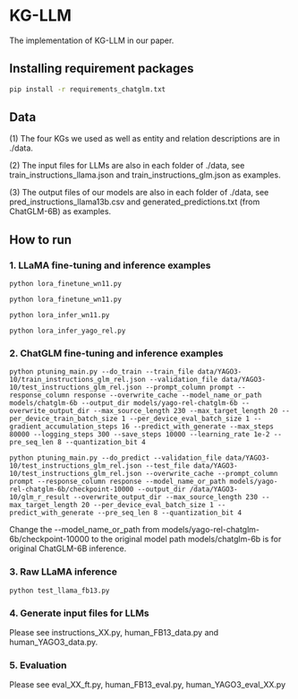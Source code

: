 # KG-LLM

The implementation of KG-LLM in our paper.

## Installing requirement packages

```bash
pip install -r requirements_chatglm.txt
```

## Data

(1) The four KGs we used as well as entity and relation descriptions are in ./data.

(2) The input files for LLMs are also in each folder of ./data, see train_instructions_llama.json and train_instructions_glm.json as examples. 

(3) The output files of our models are also in each folder of ./data, see pred_instructions_llama13b.csv and generated_predictions.txt (from ChatGLM-6B) as examples.

## How to run
 
### 1. LLaMA fine-tuning and inference examples

```shell
python lora_finetune_wn11.py
```
```shell
python lora_finetune_wn11.py
```

```shell
python lora_infer_wn11.py
```
```shell
python lora_infer_yago_rel.py
```

### 2. ChatGLM fine-tuning and inference examples

```shell
python ptuning_main.py --do_train --train_file data/YAGO3-10/train_instructions_glm_rel.json --validation_file data/YAGO3-10/test_instructions_glm_rel.json --prompt_column prompt --response_column response --overwrite_cache --model_name_or_path models/chatglm-6b --output_dir models/yago-rel-chatglm-6b --overwrite_output_dir --max_source_length 230 --max_target_length 20 --per_device_train_batch_size 1 --per_device_eval_batch_size 1 --gradient_accumulation_steps 16 --predict_with_generate --max_steps 80000 --logging_steps 300 --save_steps 10000 --learning_rate 1e-2 --pre_seq_len 8 --quantization_bit 4
```

```shell
python ptuning_main.py --do_predict --validation_file data/YAGO3-10/test_instructions_glm_rel.json --test_file data/YAGO3-10/test_instructions_glm_rel.json --overwrite_cache --prompt_column prompt --response_column response --model_name_or_path models/yago-rel-chatglm-6b/checkpoint-10000 --output_dir /data/YAGO3-10/glm_r_result --overwrite_output_dir --max_source_length 230 --max_target_length 20 --per_device_eval_batch_size 1 --predict_with_generate --pre_seq_len 8 --quantization_bit 4
```

Change the --model_name_or_path from models/yago-rel-chatglm-6b/checkpoint-10000 to the original model path models/chatglm-6b is for original ChatGLM-6B inference.

### 3. Raw LLaMA inference

```shell
python test_llama_fb13.py
```

### 4. Generate input files for LLMs
 
Please see instructions_XX.py, human_FB13_data.py and human_YAGO3_data.py.

### 5. Evaluation

Please see eval_XX_ft.py, human_FB13_eval.py, human_YAGO3_eval_XX.py